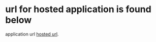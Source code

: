 # url for hosted application is found below

application url [hosted url](https://note-app-client.onrender.com/).
